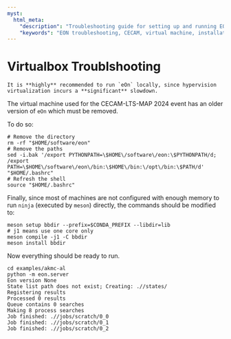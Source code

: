 ```yaml
---
myst:
  html_meta:
    "description": "Troubleshooting guide for setting up and running EON on the virtual machine provided for the CECAM-LTS-MAP 2024 event."
    "keywords": "EON troubleshooting, CECAM, virtual machine, installation help, setup"
---
```


# Virtualbox Troublshooting

```{warning}
It is **highly** recommended to run `eOn` locally, since hypervision virtualization incurs a **significant** slowdown.
```

The virtual machine used for the CECAM-LTS-MAP 2024 event has an older version
of `eOn` which must be removed.

To do so:

```{code-block} bash
# Remove the directory
rm -rf "$HOME/software/eon"
# Remove the paths
sed -i.bak '/export PYTHONPATH=\$HOME\/software\/eon:\$PYTHONPATH/d; /export PATH=\$HOME\/software\/eon\/bin:\$HOME\/bin:\/opt\/bin:\$PATH/d' "$HOME/.bashrc"
# Refresh the shell
source "$HOME/.bashrc"
```

Finally, since most of machines are not configured with enough memory to run
`ninja` (executed by `meson`) directly, the commands should be modified to:

```{code-block} bash
meson setup bbdir --prefix=$CONDA_PREFIX --libdir=lib
# j1 means use one core only
meson compile -j1 -C bbdir
meson install bbdir
```

Now everything should be ready to run.

```{code-block} bash
cd examples/akmc-al
python -m eon.server
Eon version None
State list path does not exist; Creating: .//states/
Registering results
Processed 0 results
Queue contains 0 searches
Making 8 process searches
Job finished: .//jobs/scratch/0_0
Job finished: .//jobs/scratch/0_1
Job finished: .//jobs/scratch/0_2
```
